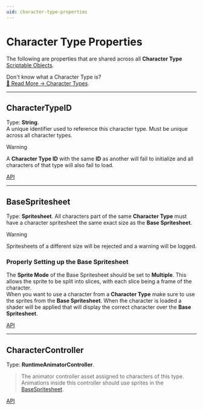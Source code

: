 ```yaml
---
uid: character-type-properties
---
```


# Character Type Properties
The following are properties that are shared across all **Character Type** [Scriptable Objects](https://docs.unity3d.com/6000.0/Documentation/Manual/class-ScriptableObject.html).  

Don't know what a Character Type is?  
[🔗 Read More → Character Types](xref:character-types).

---

## CharacterTypeID
Type: **String**.  
A unique identifier used to reference this character type. Must be unique across all character types.  
> [!WARNING]
> A **Character Type ID** with the same **ID** as another will fail to initialize and all characters of that type will also fail to load.

[API](xref:BlazerTech.CharacterManagement.Characters.CharacterTypeBaseSO.CharacterTypeID)

---

## BaseSpritesheet
Type: **Spritesheet**.
All characters part of the same **Character Type** must have a character spritesheet the same exact size as the **Base Spritesheet**.
> [!WARNING]
> Spritesheets of a different size will be rejected and a warning will be logged.

### Properly Setting up the Base Spritesheet
The **Sprite Mode** of the Base Spritesheet should be set to **Multiple**. This allows the sprite to be split into slices, with each slice being a frame of the character.  
When you want to use a character from a **Character Type** make sure to use the sprites from the **Base Spritesheet**. When the character is loaded a shader will be applied that will display the correct character over the **Base Spritesheet**.

[API](xref:BlazerTech.CharacterManagement.Characters.CharacterTypeBaseSO.BaseSpritesheet)

---

## CharacterController
Type: **RuntimeAnimatorController**.
> The animator controller asset assigned to characters of this type.  
> Animations inside this controller should use sprites in the [BaseSpritesheet](#basespritesheet).

[API](xref:BlazerTech.CharacterManagement.Characters.CharacterTypeBaseSO.CharacterController)